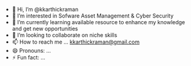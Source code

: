 - 👋 Hi, I’m @kkarthickraman
- 👀 I’m interested in Sofware Asset Management & Cyber Security
- 🌱 I’m currently learning available resource to enhance my knowledge and get new opportunities
- 💞️ I’m looking to collaborate on niche skills
- 📫 How to reach me ... kkarthickraman@gmail.com
- 😄 Pronouns: ...
- ⚡ Fun fact: ... 

<!---
kkarthickraman/kkarthickraman is a ✨ special ✨ repository because its `README.md` (this file) appears on your GitHub profile.
You can click the Preview link to take a look at your changes.
--->
